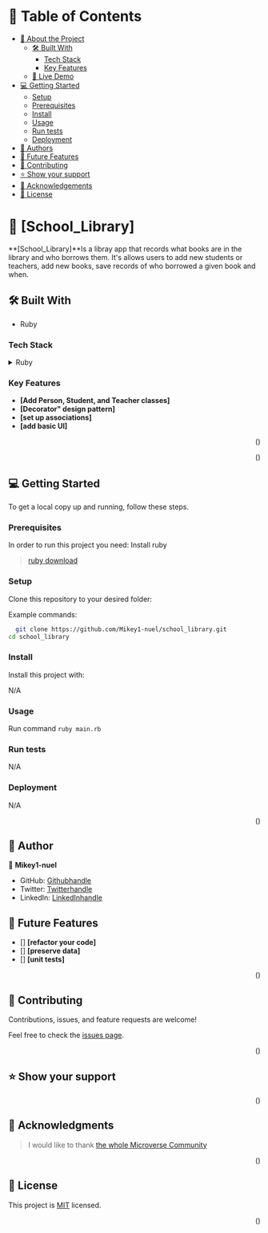 # 📗 Table of Contents

- [📖 About the Project](#about-project)
  - [🛠 Built With](#built-with)
    - [Tech Stack](#tech-stack)
    - [Key Features](#key-features)
  - [🚀 Live Demo](#live-demo)
- [💻 Getting Started](#getting-started)
  - [Setup](#setup)
  - [Prerequisites](#prerequisites)
  - [Install](#install)
  - [Usage](#usage)
  - [Run tests](#run-tests)
  - [Deployment](#triangular_flag_on_post-deployment)
- [👥 Authors](#authors)
- [🔭 Future Features](#future-features)
- [🤝 Contributing](#contributing)
- [⭐️ Show your support](#support)
- [🙏 Acknowledgements](#acknowledgements)
- [📝 License](#license)


# 📖 [School_Library] <a name="about-project"></a>

**[School_Library]**Is a libray app that records what books are in the library and who borrows them. It's allows users to add new students or teachers, add new books, save records of who borrowed a given book and when.

## 🛠 Built With <a name="built-with"></a>

- Ruby

### Tech Stack <a name="tech-stack"></a>

<details>
  <summary>Ruby</summary>
  <ul>
    <li><a href="https://www.ruby-lang.org/en/documentation/">Ruby</a></li>
  </ul>
</details>


### Key Features <a name="key-features"></a>

- **[Add Person, Student, and Teacher classes]**
- **[Decorator" design pattern]**
- **[set up associations]**
- **[add basic UI]**

<p align="right">(<a href="#readme-top"></a>)</p>

<p align="right">(<a href="#readme-top"></a>)</p>


## 💻 Getting Started <a name="getting-started"></a>

To get a local copy up and running, follow these steps.

### Prerequisites

In order to run this project you need:
Install ruby

> [ruby download](https://rubyinstaller.org/)

### Setup

Clone this repository to your desired folder:

Example commands:

```sh
  git clone https://github.com/Mikey1-nuel/school_library.git
cd school_library
```

### Install

Install this project with:

N/A

### Usage

Run command ```ruby main.rb```

### Run tests

N/A


### Deployment

N/A

<p align="right">(<a href="#readme-top"></a>)</p>


## 👥 Author <a name="authors"></a>

👤 **Mikey1-nuel**

- GitHub: [Githubhandle](https://github.com/Mikey1-nuel)
- Twitter: [Twitterhandle](https://twitter.com/Mikey_nuel)
- LinkedIn: [LinkedInhandle](https://www.linkedin.com/in/emmanuel-nwoye-5915141b8/)


## 🔭 Future Features <a name="future-features"></a>

- [] **[refactor your code]**
- [] **[preserve data]**
- [] **[unit tests]**

<p align="right">(<a href="#readme-top"></a>)</p>


## 🤝 Contributing <a name="contributing"></a>

Contributions, issues, and feature requests are welcome!

Feel free to check the [issues page](https://github.com/Mikey1-nuel/school_library/issues).

<p align="right">(<a href="#readme-top"></a>)</p>


## ⭐️ Show your support <a name="support"></a>


<p align="right">(<a href="#readme-top"></a>)</p>


## 🙏 Acknowledgments <a name="acknowledgements"></a>

> I would like to thank [the whole Microverse Community](https://www.microverse.org/)

<p align="right">(<a href="#readme-top"></a>)</p>


## 📝 License <a name="license"></a>

This project is [MIT](./LICENSE) licensed.

<p align="right">(<a href="#readme-top"></a>)</p>